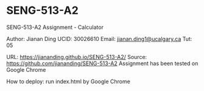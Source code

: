 # SENG-513-A2
SENG-513-A2
Assignment - Calculator
 
Author: Jianan Ding
UCID: 30026610
Email: jianan.ding1@ucalgary.ca
Tut: 05

URL: https://jiananding.github.io/SENG-513-A2/
Source: https://github.com/jiananding/SENG-513-A2
Assignment has been tested on Google Chrome

How to deploy:
run index.html by Google Chrome
